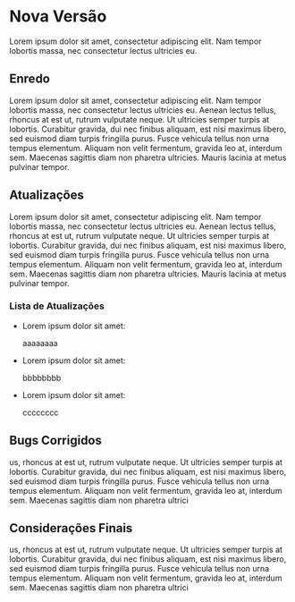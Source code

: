 # Nova Versão

Lorem ipsum dolor sit amet, consectetur adipiscing elit. Nam tempor lobortis massa, nec consectetur lectus ultricies eu.

## Enredo

Lorem ipsum dolor sit amet, consectetur adipiscing elit. Nam tempor lobortis massa, nec consectetur lectus ultricies eu. Aenean lectus tellus, rhoncus at est ut, rutrum vulputate neque. Ut ultricies semper turpis at lobortis. Curabitur gravida, dui nec finibus aliquam, est nisi maximus libero, sed euismod diam turpis fringilla purus. Fusce vehicula tellus non urna tempus elementum. Aliquam non velit fermentum, gravida leo at, interdum sem. Maecenas sagittis diam non pharetra ultricies. Mauris lacinia at metus pulvinar tempor.

## Atualizações

Lorem ipsum dolor sit amet, consectetur adipiscing elit. Nam tempor lobortis massa, nec consectetur lectus ultricies eu. Aenean lectus tellus, rhoncus at est ut, rutrum vulputate neque. Ut ultricies semper turpis at lobortis. Curabitur gravida, dui nec finibus aliquam, est nisi maximus libero, sed euismod diam turpis fringilla purus. Fusce vehicula tellus non urna tempus elementum. Aliquam non velit fermentum, gravida leo at, interdum sem. Maecenas sagittis diam non pharetra ultricies. Mauris lacinia at metus pulvinar tempor.

### Lista de Atualizações

- Lorem ipsum dolor sit amet:

  aaaaaaaa

- Lorem ipsum dolor sit amet:

  bbbbbbbb

- Lorem ipsum dolor sit amet:

  cccccccc

## Bugs Corrigidos

us, rhoncus at est ut, rutrum vulputate neque. Ut ultricies semper turpis at lobortis. Curabitur gravida, dui nec finibus aliquam, est nisi maximus libero, sed euismod diam turpis fringilla purus. Fusce vehicula tellus non urna tempus elementum. Aliquam non velit fermentum, gravida leo at, interdum sem. Maecenas sagittis diam non pharetra ultrici

## Considerações Finais

us, rhoncus at est ut, rutrum vulputate neque. Ut ultricies semper turpis at lobortis. Curabitur gravida, dui nec finibus aliquam, est nisi maximus libero, sed euismod diam turpis fringilla purus. Fusce vehicula tellus non urna tempus elementum. Aliquam non velit fermentum, gravida leo at, interdum sem. Maecenas sagittis diam non pharetra ultrici
